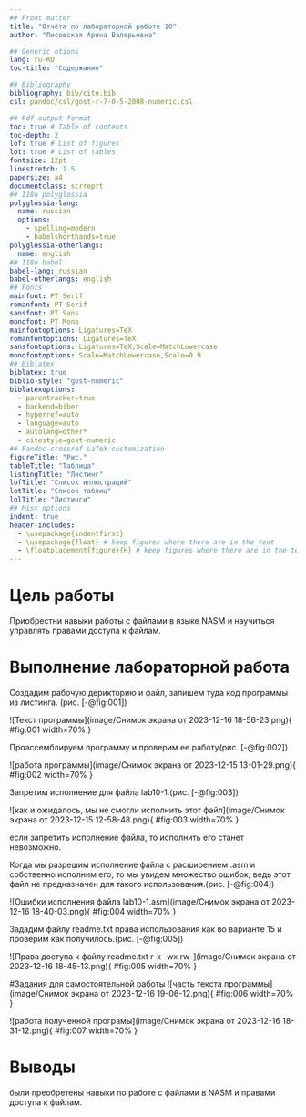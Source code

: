 ```yaml
---
## Front matter
title: "Oтчёта по лабораторной работе 10"
author: "Лисовская Арина Валерьевна"

## Generic otions
lang: ru-RU
toc-title: "Содержание"

## Bibliography
bibliography: bib/cite.bib
csl: pandoc/csl/gost-r-7-0-5-2008-numeric.csl

## Pdf output format
toc: true # Table of contents
toc-depth: 2
lof: true # List of figures
lot: true # List of tables
fontsize: 12pt
linestretch: 1.5
papersize: a4
documentclass: scrreprt
## I18n polyglossia
polyglossia-lang:
  name: russian
  options:
	- spelling=modern
	- babelshorthands=true
polyglossia-otherlangs:
  name: english
## I18n babel
babel-lang: russian
babel-otherlangs: english
## Fonts
mainfont: PT Serif
romanfont: PT Serif
sansfont: PT Sans
monofont: PT Mono
mainfontoptions: Ligatures=TeX
romanfontoptions: Ligatures=TeX
sansfontoptions: Ligatures=TeX,Scale=MatchLowercase
monofontoptions: Scale=MatchLowercase,Scale=0.9
## Biblatex
biblatex: true
biblio-style: "gost-numeric"
biblatexoptions:
  - parentracker=true
  - backend=biber
  - hyperref=auto
  - language=auto
  - autolang=other*
  - citestyle=gost-numeric
## Pandoc-crossref LaTeX customization
figureTitle: "Рис."
tableTitle: "Таблица"
listingTitle: "Листинг"
lofTitle: "Список иллюстраций"
lotTitle: "Список таблиц"
lolTitle: "Листинги"
## Misc options
indent: true
header-includes:
  - \usepackage{indentfirst}
  - \usepackage{float} # keep figures where there are in the text
  - \floatplacement{figure}{H} # keep figures where there are in the text
---
```


# Цель работы
Приобрестни навыки работы с файлами в языке NASM и научиться управлять правами доступа к файлам.

# Выполнение лабораторной работа
Создадим рабочую дерикторию и файл, запишем туда код программы из листинга. (рис. [-@fig:001])

![Текст программы](image/Снимок экрана от 2023-12-16 18-56-23.png){ #fig:001 width=70% }

Проассемблируем программу и проверим ее работу(рис. [-@fig:002])

![работа программы](image/Снимок экрана от 2023-12-15 13-01-29.png){ #fig:002 width=70% }

Запретим исполнение для файла lab10-1.(рис. [-@fig:003])

![как и ожидалось, мы не смогли исполнить этот файл](image/Снимок экрана от 2023-12-15 12-58-48.png){ #fig:003 width=70% }

если запретить исполнение файла, то исполнить его станет невозможно.

Когда мы разрешим исполнение файла с расширением .asm и собственно исполним его, то мы увидем множество ошибок, ведь этот файл не предназначен для такого использования.(рис. [-@fig:004])

![Ошибки исполнения файла lab10-1.asm](image/Снимок экрана от 2023-12-16 18-40-03.png){ #fig:004 width=70% }

Зададим файлу readme.txt права использования как во варианте 15 и проверим как получилось.(рис. [-@fig:005])

![Права доступа к файлу readme.txt r-x -wx rw-](image/Снимок экрана от 2023-12-16 18-45-13.png){ #fig:005 width=70% }

#Задания для самостоятельной работы
![часть текста программы](image/Снимок экрана от 2023-12-16 19-06-12.png){ #fig:006 width=70% }

![работа полученной програмы](image/Снимок экрана от 2023-12-16 18-31-12.png){ #fig:007 width=70% }

# Выводы

были преобретены навыки по работе с файлами в NASM и правами доступа к файлам.

